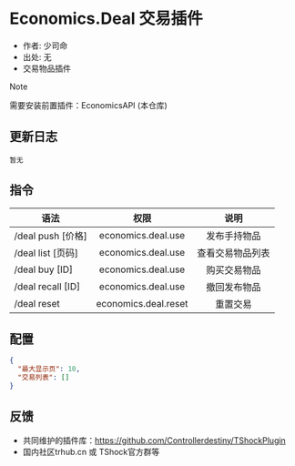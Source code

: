 # Economics.Deal 交易插件

- 作者: 少司命
- 出处: 无
- 交易物品插件

> [!NOTE]  
> 需要安装前置插件：EconomicsAPI (本仓库)  

## 更新日志

```
暂无
```

## 指令

| 语法              |         权限         |       说明       |
| ----------------- | :------------------: | :--------------: |
| /deal push [价格] |  economics.deal.use  |   发布手持物品   |
| /deal list [页码] |  economics.deal.use  | 查看交易物品列表 |
| /deal buy [ID]    |  economics.deal.use  |   购买交易物品   |
| /deal recall [ID] |  economics.deal.use  |   撤回发布物品   |
| /deal reset       | economics.deal.reset |     重置交易     |

## 配置

```json
{
  "最大显示页": 10,
  "交易列表": []
}
```
## 反馈
- 共同维护的插件库：https://github.com/Controllerdestiny/TShockPlugin
- 国内社区trhub.cn 或 TShock官方群等